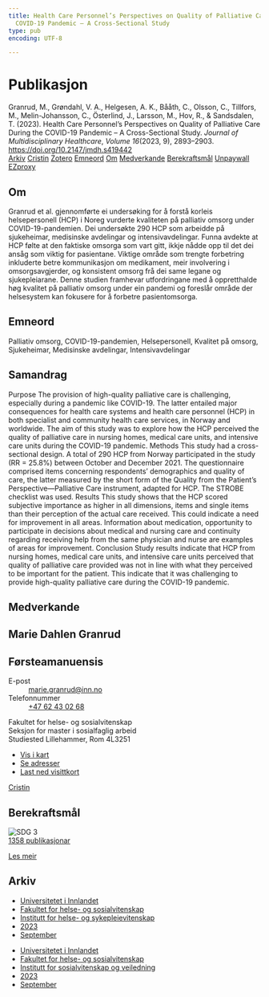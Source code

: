 ```yaml
---
title: Health Care Personnel’s Perspectives on Quality of Palliative Care During the
  COVID-19 Pandemic – A Cross-Sectional Study
type: pub
encoding: UTF-8

---
```

<h1>Publikasjon</h1>
<article id="csl-bib-container-2CFZPJP8" class="csl-bib-container">
  <div class="csl-bib-body"> <div class="csl-entry">Granrud, M., Grøndahl, V. A., Helgesen, A. K., Bååth, C., Olsson, C., Tillfors, M., Melin-Johansson, C., Österlind, J., Larsson, M., Hov, R., &#38; Sandsdalen, T. (2023). Health Care Personnel’s Perspectives on Quality of Palliative Care During the COVID-19 Pandemic – A Cross-Sectional Study. <i>Journal of Multidisciplinary Healthcare</i>, <i>Volume 16</i>(2023, 9), 2893–2903. <a href="https://doi.org/10.2147/jmdh.s419442">https://doi.org/10.2147/jmdh.s419442</a></div> </div>
  <div class="csl-bib-buttons">
    <a href="#taxonomy-article-2CFZPJP8" alt="archive" class="csl-bib-button">Arkiv</a>
    <a href="https://app.cristin.no/results/show.jsf?id=2180015" alt="Cristin" class="csl-bib-button">Cristin</a>
    <a href="http://zotero.org/groups/5881554/items/2CFZPJP8" alt="Zotero" class="csl-bib-button">Zotero</a>
    <a href="#keywords-article-2CFZPJP8" alt="keywords" class="csl-bib-button">Emneord</a>
    <a href="#about-article-2CFZPJP8" alt="about_pub" class="csl-bib-button">Om</a>
    <a href="#contributors-article-2CFZPJP8" alt="contributors" class="csl-bib-button">Medverkande</a>
    <a href="#sdg-article-2CFZPJP8" alt="sdg" class="csl-bib-button">Berekraftsmål</a>
    <a href="https://www.dovepress.com/getfile.php?fileID=93101" alt="Unpaywall" class="csl-bib-button">Unpaywall</a>
    <a href="https://www.dovepress.com/getfile.php?fileID=93101" alt="EZproxy" class="csl-bib-button">EZproxy</a>
  </div>
  <div id="csl-bib-meta-container-2CFZPJP8"></div>
</article>
<div id="csl-bib-meta-2CFZPJP8" class="csl-bib-meta">
  <article id="about-article-2CFZPJP8" class="about_pub-article">
    <h1>Om</h1>
    Granrud et al. gjennomførte ei undersøking for å forstå korleis helsepersonell (HCP) i Noreg vurderte kvaliteten på palliativ omsorg under COVID-19-pandemien. Dei undersøkte 290 HCP som arbeidde på sjukeheimar, medisinske avdelingar og intensivavdelingar. Funna avdekte at HCP følte at den faktiske omsorga som vart gitt, ikkje nådde opp til det dei ansåg som viktig for pasientane. Viktige område som trengte forbetring inkluderte betre kommunikasjon om medikament, meir involvering i omsorgsavgjerder, og konsistent omsorg frå dei same legane og sjukepleiarane. Denne studien framhevar utfordringane med å oppretthalde høg kvalitet på palliativ omsorg under ein pandemi og foreslår område der helsesystem kan fokusere for å forbetre pasientomsorga.
  </article>
  <article id="keywords-article-2CFZPJP8" class="keywords-article">
    <h1>Emneord</h1>
    Palliativ omsorg, COVID-19-pandemien, Helsepersonell, Kvalitet på omsorg, Sjukeheimar, Medisinske avdelingar, Intensivavdelingar
  </article>
  <article id="abstract-article-2CFZPJP8" class="abstract-article">
    <h1>Samandrag</h1>
    Purpose The provision of high-quality palliative care is challenging, especially during a pandemic like COVID-19. The latter entailed major consequences for health care systems and health care personnel (HCP) in both specialist and community health care services, in Norway and worldwide. The aim of this study was to explore how the HCP perceived the quality of palliative care in nursing homes, medical care units, and intensive care units during the COVID-19 pandemic. Methods This study had a cross-sectional design. A total of 290 HCP from Norway participated in the study (RR = 25.8%) between October and December 2021. The questionnaire comprised items concerning respondents’ demographics and quality of care, the latter measured by the short form of the Quality from the Patient’s Perspective—Palliative Care instrument, adapted for HCP. The STROBE checklist was used. Results This study shows that the HCP scored subjective importance as higher in all dimensions, items and single items than their perception of the actual care received. This could indicate a need for improvement in all areas. Information about medication, opportunity to participate in decisions about medical and nursing care and continuity regarding receiving help from the same physician and nurse are examples of areas for improvement. Conclusion Study results indicate that HCP from nursing homes, medical care units, and intensive care units perceived that quality of palliative care provided was not in line with what they perceived to be important for the patient. This indicate that it was challenging to provide high-quality palliative care during the COVID-19 pandemic.
  </article>
  <article id="contributors-article-2CFZPJP8" class="contributors-article">
    <h1>Medverkande</h1>
    <div class="personas"> <div class="vrtx-hinn-person-card"> <div class="photo"> <i class="lar la-user-circle missing-person"></i> </div> <div class="info"> <hgroup><h1>Marie Dahlen Granrud</h1> <h2>Førsteamanuensis</h2> </hgroup><dl> <dt>E-post</dt> <dd> <a href="mailto:marie.granrud@inn.no">marie.granrud@inn.no</a> </dd> <dt>Telefonnummer</dt> <dd><a href="tel:+4762430268"> +47 62 43 02 68 </a></dd> </dl> <p> Fakultet for helse- og sosialvitenskap<br> Seksjon for master i sosialfaglig arbeid<br> Studiested Lillehammer, Rom 4L3251 </p> <ul class="vrtx-hinn-links"> <li><a href="https://www.google.com/maps?q=60.88177,11.53669">Vis i kart</a></li> <li><a href="https://www.inn.no/finn-en-ansatt/marie-granrud.html#vrtx-hinn-addresses">Se adresser</a></li> <li><a href="https://www.inn.no/finn-en-ansatt/marie-granrud.html?vrtx=vcf">Last ned visittkort</a></li> </ul> </div> </div> <a href="https://app.cristin.no/persons/show.jsf?id=606793" alt="Cristin URL" class="personas-cristin">Cristin</a> </div>
  </article>
  <article id="sdg-article-2CFZPJP8" class="sdg-article">
    <h1>Berekraftsmål</h1>
    <div class="sdg-container"><div id="sdg3" class="sdg">
        <img src="{{< params subfolder >}}images/sdg/sdg03_nn.png" class="image" alt="SDG 3">
        <div class="sdg-overlay">
          <a href="{{< params subfolder >}}nn/archive/?sdg=3#archive" class="sdg-publication-count"><span>1358</span> publikasjonar</a>
          <p><a href="https://fn.no/om-fn/fns-baerekraftsmaal/god-helse-og-livskvalitet?lang=nno-NO" class="sdg-read-more">Les meir</a></p>
        </div>
      </div></div>
  </article>
  <article id="taxonomy-article-2CFZPJP8" class="taxonomy-article">
    <h1>Arkiv</h1>
    <ul>
      <li><a href="{{< params subfolder >}}nn/archive/?key=3DCRN523">Universitetet i Innlandet</a></li>
      <li><a href="{{< params subfolder >}}nn/archive/?key=IDKFS3MX">Fakultet for helse- og sosialvitenskap</a></li>
      <li><a href="{{< params subfolder >}}nn/archive/?key=GTV4ECMZ">Institutt for helse- og sykepleievitenskap</a></li>
      <li><a href="{{< params subfolder >}}nn/archive/?key=RX9SDGSP">2023</a></li>
      <li><a href="{{< params subfolder >}}nn/archive/?key=HX8LEY2P">September</a></li>
    </ul>
    <ul>
      <li><a href="{{< params subfolder >}}nn/archive/?key=3DCRN523">Universitetet i Innlandet</a></li>
      <li><a href="{{< params subfolder >}}nn/archive/?key=IDKFS3MX">Fakultet for helse- og sosialvitenskap</a></li>
      <li><a href="{{< params subfolder >}}nn/archive/?key=CU4VFGCV">Institutt for sosialvitenskap og veiledning</a></li>
      <li><a href="{{< params subfolder >}}nn/archive/?key=A9PHNY6J">2023</a></li>
      <li><a href="{{< params subfolder >}}nn/archive/?key=73X9F6C3">September</a></li>
    </ul>
  </article>
</div>
